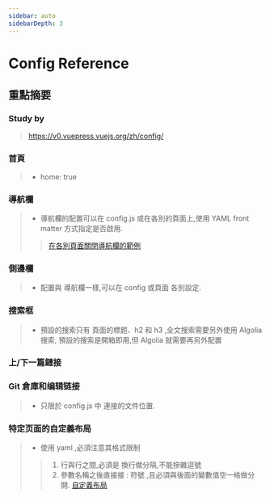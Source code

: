```yaml
---
sidebar: auto
sidebarDepth: 3
---
```


# Config Reference
## 重點摘要
### Study by
> https://v0.vuepress.vuejs.org/zh/config/

### 首頁
> - home: true

### 導航欄
> - 導航欄的配置可以在 config.js  或在各別的頁面上,使用 YAML front matter 方式指定是否啟用.
>> [在各別頁面關閉導航欄的範例](在各別頁面關閉導航欄的範例.html?_blank)

### 側邊欄
> - 配置與 導航欄一樣,可以在 config 或頁面 各別設定.


### 搜索框
> - 預設的搜索只有 頁面的標题、h2 和 h3 ,全文搜索需要另外使用 Algolia 搜索,
>      預設的搜索是開箱即用,但 Algolia 就需要再另外配置

### 上/下一篇鏈接


### Git 倉庫和编辑链接
> - 只限於 config.js 中 連接的文件位置.

### 特定页面的自定義布局
> - 使用 yaml ,必須注意其格式限制
>> 1. 行與行之間,必須是 換行做分隔,不能摻雜逗號
>> 2. 參數名稱之後直接接 : 符號 ,且必須與後面的變數值空一格做分開.
>> [自定義布局](自定義布局)
